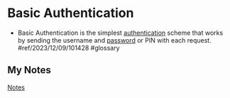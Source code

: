 # Basic Authentication
- Basic Authentication is the simplest [authentication](authentication.md) scheme that works by sending the username and [password](passwords.md) or PIN with each request. #ref/2023/12/09/101428 #glossary
## My Notes
[Notes](mynotes/basic-authentication-notes.md)
